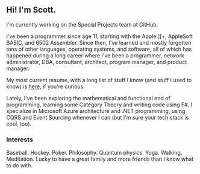 ## Hi! I'm Scott.

<!--
**ScottArbeit/ScottArbeit** is a ✨ _special_ ✨ repository because its `README.md` (this file) appears on your GitHub profile.

Here are some ideas to get you started:

- 🔭 I’m currently working on ...
- 🌱 I’m currently learning ...
- 👯 I’m looking to collaborate on ...
- 🤔 I’m looking for help with ...
- 💬 Ask me about ...
- 📫 How to reach me: ...
- 😄 Pronouns: ...
- ⚡ Fun fact: ...
-->

I'm currently working on the Special Projects team at GitHub.

I've been a programmer since age 11, starting with the Apple ][+, AppleSoft BASIC, and 6502 Assembler. Since then, I've learned and mostly forgotten tons of other languages, operating systems, and software, all of which has happened during a long career where I've been a programmer, network administrator, DBA, consultant, architect, program manager, and product manager.

My most current resume, with a long list of stuff I know (and stuff I used to know) is [here](https://1drv.ms/w/s!AmUyQqSnBAory7xCfzgOHZjZlwvyrQ?e=0DbFc6), if you're curious.

Lately, I've been exploring the mathematical and functional end of programming, learning some Category Theory and writing code using F#. I specialize in Microsoft Azure architecture and .NET programming, using CQRS and Event Sourcing whenever I can (but I'm sure your tech stack is cool, too).

### Interests
Baseball. Hockey. Poker. Philosophy. Quantum physics. Yoga. Walking. Meditation. Lucky to have a great family and more friends than I know what to do with.